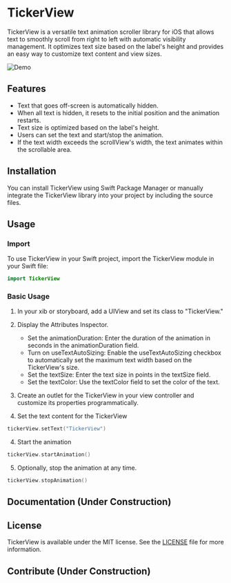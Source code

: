 # TickerView

TickerView is a versatile text animation scroller library for iOS that allows text to smoothly scroll from right to left with automatic visibility management. It optimizes text size based on the label's height and provides an easy way to customize text content and view sizes.

![Demo](demo.gif)

## Features

- Text that goes off-screen is automatically hidden.
- When all text is hidden, it resets to the initial position and the animation restarts.
- Text size is optimized based on the label's height.
- Users can set the text and start/stop the animation.
- If the text width exceeds the scrollView's width, the text animates within the scrollable area.

## Installation

You can install TickerView using Swift Package Manager or manually integrate the TickerView library into your project by including the source files.

## Usage

### Import

To use TickerView in your Swift project, import the TickerView module in your Swift file:

```swift
import TickerView
```

### Basic Usage

1. In your xib or storyboard, add a UIView and set its class to "TickerView."
   
2. Display the Attributes Inspector.
   - Set the animationDuration: Enter the duration of the animation in seconds in the animationDuration field.
   - Turn on useTextAutoSizing: Enable the useTextAutoSizing checkbox to automatically set the maximum text width based on the TickerView's size.
   - Set the textSize: Enter the text size in points in the textSize field.
   - Set the textColor: Use the textColor field to set the color of the text.
  
3. Create an outlet for the TickerView in your view controller and customize its properties programmatically.
     
4. Set the text content for the TickerView

```swift
tickerView.setText("TickerView")
```

4. Start the animation

```swift
tickerView.startAnimation()
```

5. Optionally, stop the animation at any time.

```swift
tickerView.stopAnimation()
```

## Documentation (Under Construction)

## License

TickerView is available under the MIT license. See the [LICENSE](LICENSE) file for more information.

## Contribute (Under Construction)
